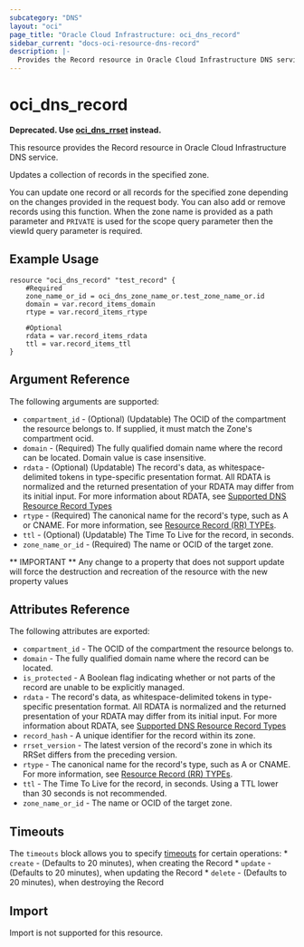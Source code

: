 ```yaml
---
subcategory: "DNS"
layout: "oci"
page_title: "Oracle Cloud Infrastructure: oci_dns_record"
sidebar_current: "docs-oci-resource-dns-record"
description: |-
  Provides the Record resource in Oracle Cloud Infrastructure DNS service
---
```


# oci_dns_record

**Deprecated. Use [oci_dns_rrset](https://registry.terraform.io/providers/oracle/oci/latest/docs/resources/dns_rrset) instead.**

This resource provides the Record resource in Oracle Cloud Infrastructure DNS service.

  Updates a collection of records in the specified zone.

You can update one record or all records for the specified zone depending on the changes provided in the
request body. You can also add or remove records using this function. When the zone name is provided as
a path parameter and `PRIVATE` is used for the scope query parameter then the viewId query parameter is
required.


## Example Usage

```hcl
resource "oci_dns_record" "test_record" {
	#Required
	zone_name_or_id = oci_dns_zone_name_or.test_zone_name_or.id
	domain = var.record_items_domain
	rtype = var.record_items_rtype

	#Optional
	rdata = var.record_items_rdata
	ttl = var.record_items_ttl
}
```

## Argument Reference

The following arguments are supported:

* `compartment_id` - (Optional) (Updatable) The OCID of the compartment the resource belongs to. If supplied, it must match the Zone's compartment ocid. 
* `domain` - (Required) The fully qualified domain name where the record can be located. Domain value is case insensitive. 
* `rdata` - (Optional) (Updatable) The record's data, as whitespace-delimited tokens in type-specific presentation format. All RDATA is normalized and the returned presentation of your RDATA may differ from its initial input. For more information about RDATA, see [Supported DNS Resource Record Types](https://docs.cloud.oracle.com/iaas/Content/DNS/Reference/supporteddnsresource.htm) 
* `rtype` - (Required) The canonical name for the record's type, such as A or CNAME. For more information, see [Resource Record (RR) TYPEs](https://www.iana.org/assignments/dns-parameters/dns-parameters.xhtml#dns-parameters-4). 
* `ttl` - (Optional) (Updatable) The Time To Live for the record, in seconds.
* `zone_name_or_id` - (Required) The name or OCID of the target zone.


** IMPORTANT **
Any change to a property that does not support update will force the destruction and recreation of the resource with the new property values

## Attributes Reference

The following attributes are exported:

* `compartment_id` - The OCID of the compartment the resource belongs to.
* `domain` - The fully qualified domain name where the record can be located. 
* `is_protected` - A Boolean flag indicating whether or not parts of the record are unable to be explicitly managed. 
* `rdata` - The record's data, as whitespace-delimited tokens in type-specific presentation format. All RDATA is normalized and the returned presentation of your RDATA may differ from its initial input. For more information about RDATA, see [Supported DNS Resource Record Types](https://docs.cloud.oracle.com/iaas/Content/DNS/Reference/supporteddnsresource.htm) 
* `record_hash` - A unique identifier for the record within its zone. 
* `rrset_version` - The latest version of the record's zone in which its RRSet differs from the preceding version. 
* `rtype` - The canonical name for the record's type, such as A or CNAME. For more information, see [Resource Record (RR) TYPEs](https://www.iana.org/assignments/dns-parameters/dns-parameters.xhtml#dns-parameters-4). 
* `ttl` - The Time To Live for the record, in seconds. Using a TTL lower than 30 seconds is not recommended.
* `zone_name_or_id` - The name or OCID of the target zone.

## Timeouts

The `timeouts` block allows you to specify [timeouts](https://registry.terraform.io/providers/oracle/oci/latest/docs/guides/changing_timeouts) for certain operations:
	* `create` - (Defaults to 20 minutes), when creating the Record
	* `update` - (Defaults to 20 minutes), when updating the Record
	* `delete` - (Defaults to 20 minutes), when destroying the Record


## Import

Import is not supported for this resource.

